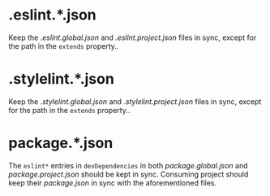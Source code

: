 # .eslint.*.json

Keep the _.eslint.global.json_ and _.eslint.project.json_ files in sync, except for the path in the `extends` property..

# .stylelint.*.json

Keep the _.stylelint.global.json_ and _.stylelint.project.json_ files in sync, except for the path in the `extends` property..

# package.*.json

The `eslint*` entries in `devDependencies` in both _package.global.json_ and _package.project.json_ should be kept in sync. Consuming project should keep their _package.json_ in sync with the aforementioned files.
